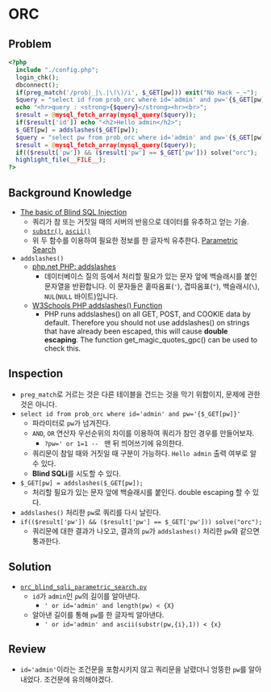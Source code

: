 # ORC

## Problem
```php
<?php 
  include "./config.php"; 
  login_chk(); 
  dbconnect(); 
  if(preg_match('/prob|_|\.|\(\)/i', $_GET[pw])) exit("No Hack ~_~"); 
  $query = "select id from prob_orc where id='admin' and pw='{$_GET[pw]}'"; 
  echo "<hr>query : <strong>{$query}</strong><hr><br>"; 
  $result = @mysql_fetch_array(mysql_query($query)); 
  if($result['id']) echo "<h2>Hello admin</h2>"; 
  $_GET[pw] = addslashes($_GET[pw]); 
  $query = "select pw from prob_orc where id='admin' and pw='{$_GET[pw]}'"; 
  $result = @mysql_fetch_array(mysql_query($query)); 
  if(($result['pw']) && ($result['pw'] == $_GET['pw'])) solve("orc"); 
  highlight_file(__FILE__); 
?>
```
## Background Knowledge
* [The basic of Blind SQL Injection](./The_basic_of_Blind_SQL_Injection_PRIDE.pdf)
	- 쿼리가 참 또는 거짓일 때의 서버의 반응으로 데이터를 유추하고 얻는 기술.
	- [`substr()`](https://www.w3schools.com/sql/func_mysql_substr.asp), [`ascii()`](https://www.w3schools.com/sql/func_sqlserver_ascii.asp)
	- 위 두 함수를 이용하여 필요한 정보를 한 글자씩 유추한다. [Parametric Search](http://hongjun7.tistory.com/133)
* `addslashes()`
	- [php.net PHP: addslashes](http://php.net/manual/kr/function.addslashes.php)
		+ 데이터베이스 질의 등에서 처리할 필요가 있는 문자 앞에 백슬래시를 붙인 문자열을 반환합니다. 이 문자들은 홑따옴표(`'`), 겹따옴표(`"`), 백슬래시(`\`), `NUL`(`NULL` 바이트)입니다.
	- [W3Schools PHP addslashes() Function](https://www.w3schools.com/php/func_string_addslashes.asp)
		+ PHP runs addslashes() on all GET, POST, and COOKIE data by default. Therefore you should not use addslashes() on strings that have already been escaped, this will cause **double escaping**. The function get_magic_quotes_gpc() can be used to check this.


## Inspection
* `preg_match`로 거르는 것은 다른 테이블을 건드는 것을 막기 위함이지, 문제에 관한 것은 아니다.
* `select id from prob_orc where id='admin' and pw='{$_GET[pw]}'`
	- 파라미터로 `pw`가 넘겨진다.
	- `AND`, `OR` 연산자 우선순위의 차이를 이용하여 쿼리가 참인 경우를 만들어보자.
		+ `?pw=' or 1=1 -- ` 맨 뒤 띄어쓰기에 유의한다.
	- 쿼리문이 참일 때와 거짓일 때 구분이 가능하다. `Hello admin` 출력 여부로 알 수 있다.
	- **Blind SQLi**를 시도할 수 있다.
* `$_GET[pw] = addslashes($_GET[pw]);`
	- 처리할 필요가 있는 문자 앞에 백슬래시를 붙인다. double escaping 할 수 있다.
* `addslashes()` 처리한 `pw`로 쿼리를 다시 날린다.
* `if(($result['pw']) && ($result['pw'] == $_GET['pw'])) solve("orc");`
	- 쿼리문에 대한 결과가 나오고, 결과의 `pw`가 `addslashes()` 처리한 `pw`와 같으면 통과한다.

## Solution
* [`orc_blind_sqli_parametric_search.py`](./orc_blind_sqli_parametric_search.py)
	- `id`가 `admin`인 `pw`의 길이를 알아낸다.
		+ `' or id='admin' and length(pw) < {X}`
	- 알아낸 길이를 통해 `pw`를 한 글자씩 알아낸다.
		+ `' or id='admin' and ascii(substr(pw,{i},1)) < {x}`

## Review
* `id='admin'`이라는 조건문을 포함시키지 않고 쿼리문을 날렸더니 엉뚱한 `pw`를 알아내었다. 조건문에 유의해야겠다.